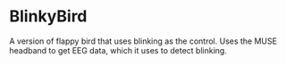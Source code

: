 # BlinkyBird
A version of flappy bird that uses blinking as the control. Uses the MUSE headband to get EEG data, which it uses to detect blinking.
